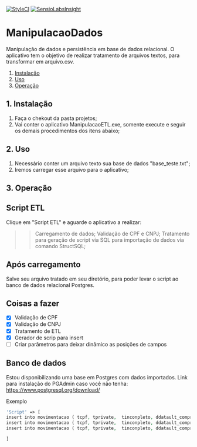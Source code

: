 [![StyleCI](https://styleci.io/repos/38200433/shield)](https://styleci.io/repos/38200433)
[![SensioLabsInsight](https://img.shields.io/sensiolabs/i/64be4634-446d-473b-b551-b4e4c0e3f97a.svg?style=flat-square)](https://www.postgresql.org/download/)

# ManipulacaoDados
Manipulação de dados e persistência em base de dados relacional. O aplicativo tem o objetivo de realizar tratamento de arquivos textos, para transformar em arquivo.csv.

1. [Instalação](#1-instalação)
2. [Uso](#2-Uso)
3. [Operação](#3-Operação)

## 1. Instalação

1. Faça o chekout da pasta projetos;
2. Vai conter o aplicativo ManipulacaoETL.exe, somente execute e seguir os demais procedimentos dos itens abaixo;

## 2. Uso

1. Necessário conter um arquivo texto sua base de dados "base_teste.txt";
2. Iremos carregar esse arquivo para o aplicativo;

## 3. Operação

## Script ETL 
Clique em "Script ETL" e aguarde o aplicativo a realizar: 
>> Carregamento de dados;
> Validação de CPF e CNPJ;
> Tratamento para geração de script via SQL para importação de dados via comando StructSQL; 

## Após carregamento
Salve seu arquivo tratado em seu diretório, para poder levar o script ao banco de dados relacional Postgres.

## Coisas a fazer

- [x] Validação de CPF
- [x] Validação de CNPJ
- [x] Tratamento de ETL
- [x] Gerador de scrip para insert
- [ ] Criar parâmetros para deixar dinâmico as posições de campos

## Banco de dados
Estou disponibilizando uma base em Postgres com dados importados. Link para instalação do PGAdmin caso você não tenha: https://www.postgresql.org/download/

Exemplo  

```php
'Script' => [
insert into movimentacao ( tcpf, tprivate,  tinconpleto, ddatault_compra, ntickt_medio,  ntickt_ult_compra, tcnpj_loja_freq, tcnpj_loja_ult_compra)  values ('04109164125','0','0','NULL','NULL','NULL','NULL','NULL');
insert into movimentacao ( tcpf, tprivate,  tinconpleto, ddatault_compra, ntickt_medio,  ntickt_ult_compra, tcnpj_loja_freq, tcnpj_loja_ult_compra)  values ('05818942198','0','0','NULL','NULL','NULL','NULL','NULL');
insert into movimentacao ( tcpf, tprivate,  tinconpleto, ddatault_compra, ntickt_medio,  ntickt_ult_compra, tcnpj_loja_freq, tcnpj_loja_ult_compra)  values ('76901343949','0','0','NULL','NULL','NULL','NULL','NULL');

]
```

